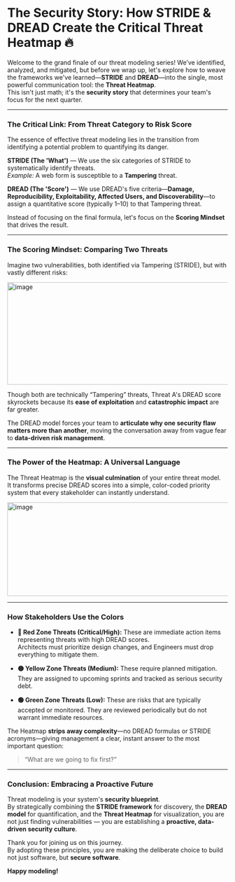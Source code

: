 # The Security Story: How STRIDE & DREAD Create the Critical Threat Heatmap 🔥

Welcome to the grand finale of our threat modeling series! We’ve identified, analyzed, and mitigated, but before we wrap up, let's explore how to weave the frameworks we've learned—**STRIDE** and **DREAD**—into the single, most powerful communication tool: the **Threat Heatmap**.  
This isn't just math; it's the **security story** that determines your team's focus for the next quarter.

---

### The Critical Link: From Threat Category to Risk Score

The essence of effective threat modeling lies in the transition from identifying a potential problem to quantifying its danger.

**STRIDE (The 'What')** — We use the six categories of STRIDE to systematically identify threats.  
*Example:* A web form is susceptible to a **Tampering** threat.

**DREAD (The 'Score')** — We use DREAD's five criteria—**Damage, Reproducibility, Exploitability, Affected Users, and Discoverability**—to assign a quantitative score (typically 1–10) to that Tampering threat.

Instead of focusing on the final formula, let's focus on the **Scoring Mindset** that drives the result.

---

### The Scoring Mindset: Comparing Two Threats

Imagine two vulnerabilities, both identified via Tampering (STRIDE), but with vastly different risks:

<img width="1374" height="234" alt="image" src="https://github.com/user-attachments/assets/add2efd0-3144-4776-9c26-d463ca97d76a" />

Though both are technically “Tampering” threats, Threat A's DREAD score skyrockets because its **ease of exploitation** and **catastrophic impact** are far greater.  

The DREAD model forces your team to **articulate why one security flaw matters more than another**, moving the conversation away from vague fear to **data-driven risk management**.

---

### The Power of the Heatmap: A Universal Language

The Threat Heatmap is the **visual culmination** of your entire threat model.  
It transforms precise DREAD scores into a simple, color-coded priority system that every stakeholder can instantly understand.

<img width="919" height="214" alt="image" src="https://github.com/user-attachments/assets/cb2fe412-12f1-4db6-a9fe-469b7cf48c17" />

---

### How Stakeholders Use the Colors

* **🔴 Red Zone Threats (Critical/High):** These are immediate action items representing threats with high DREAD scores.  
  Architects must prioritize design changes, and Engineers must drop everything to mitigate them.

* **🟡 Yellow Zone Threats (Medium):** These require planned mitigation. They are assigned to upcoming sprints and tracked as serious security debt.

* **🟢 Green Zone Threats (Low):** These are risks that are typically accepted or monitored. They are reviewed periodically but do not warrant immediate resources.

The Heatmap **strips away complexity**—no DREAD formulas or STRIDE acronyms—giving management a clear, instant answer to the most important question:  
> “What are we going to fix first?”

---

### Conclusion: Embracing a Proactive Future

Threat modeling is your system's **security blueprint**.  
By strategically combining the **STRIDE framework** for discovery, the **DREAD model** for quantification, and the **Threat Heatmap** for visualization, you are not just finding vulnerabilities — you are establishing a **proactive, data-driven security culture**.

Thank you for joining us on this journey.  
By adopting these principles, you are making the deliberate choice to build not just software, but **secure software**.  

**Happy modeling!**

